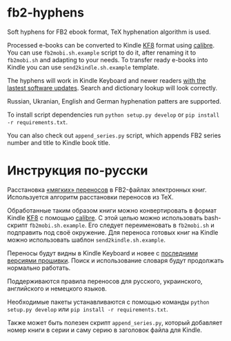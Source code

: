 fb2-hyphens
===========

Soft hyphens for FB2 ebook format, TeX hyphenation algorithm is used.

Processed e-books can be converted to Kindle [KF8](http://www.amazon.com/gp/feature.html?ie=UTF8&docId=1000729511)
format using [calibre](http://calibre-ebook.com/).  You can use `fb2mobi.sh.example` script to do it, after
renaming it to `fb2mobi.sh` and adapting to your needs.  To transfer ready e-books into Kindle you can use 
`send2kindle.sh.example` template.

The hyphens will work in Kindle Keyboard and newer readers 
[with the lastest software updates](http://www.amazon.com/gp/help/customer/display.html/ref=hp_200127470_software?nodeId=200529680).
Search and dictionary lookup will look correctly.

Russian, Ukranian, English and German hyphenation patters are supported.

To install script dependencies run `python setup.py develop` or `pip
install -r requirements.txt`.

You can also check out `append_series.py` script, which appends FB2 series
number and title to Kindle book title.

Инструкция по-русски
====================

Расстановка [«мягких» переносов](http://ru.wikipedia.org/wiki/%D0%9F%D0%B5%D1%80%D0%B5%D0%BD%D0%BE%D1%81_%28%D1%82%D0%B8%D0%BF%D0%BE%D0%B3%D1%80%D0%B0%D1%84%D0%B8%D0%BA%D0%B0%29#.D0.9C.D1.8F.D0.B3.D0.BA.D0.B8.D0.B9_.D0.BF.D0.B5.D1.80.D0.B5.D0.BD.D0.BE.D1.81)
в FB2-файлах электронных книг.
Используется алгоритм расстановки переносов из TeX.

Обработанные таким образом книги можно конвертировать в формат Kindle [KF8](http://www.amazon.com/gp/feature.html?ie=UTF8&docId=1000729511) 
с помощью [calibre](http://calibre-ebook.com/). С этой целью можно использовать
bash-скрипт `fb2mobi.sh.example`.  Его следует переименовать в `fb2mobi.sh`
и подправить под своё окружение. Для переноса готовых книг на Kindle можно
использовать шаблон `send2kindle.sh.example`.

Переносы будут видны в Kindle Keyboard и новее с [последними версиями
прошивки](http://www.amazon.com/gp/help/customer/display.html/ref=hp_200127470_software?nodeId=200529680).
Поиск и использование словаря будут продолжать нормально работать.

Поддерживаются правила переносов для русского, украинского, английского и немецкого языков.

Необходимые пакеты устанавливаются с помощью команды `python setup.py develop` или `pip install -r requirements.txt`.

Также может быть полезен скрипт `append_series.py`, который добавляет номер
книги в серии и саму серию в заголовок файла для Kindle.
